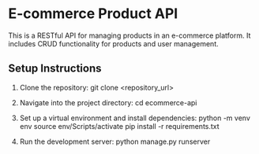 # E-commerce Product API

This is a RESTful API for managing products in an e-commerce platform. It includes CRUD functionality for products and user management.

## Setup Instructions
1. Clone the repository:
   git clone <repository_url>

2. Navigate into the project directory:
   cd ecommerce-api

3. Set up a virtual environment and install dependencies:
   python -m venv env source env/Scripts/activate pip install -r requirements.txt 

4. Run the development server:
   python manage.py runserver       